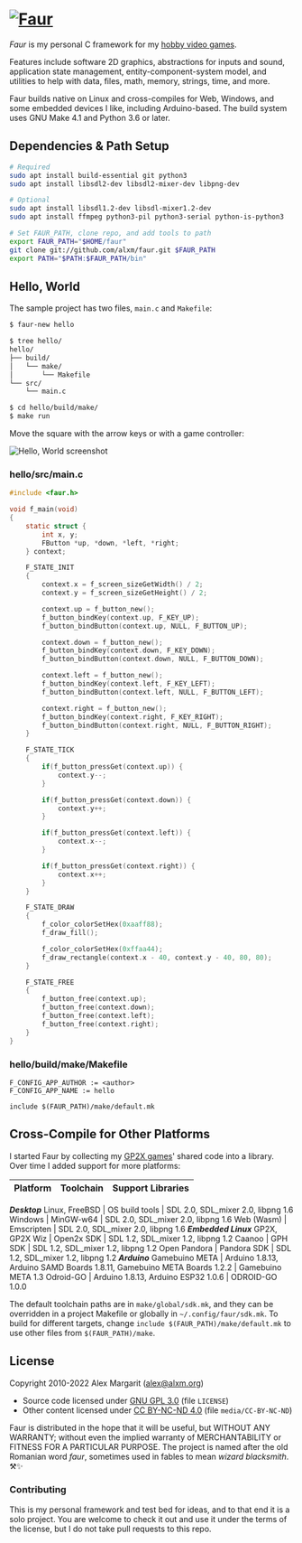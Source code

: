 # [![Faur](./media/faur.png "Faur")](https://www.alxm.org)

*Faur* is my personal C framework for my [hobby video games](https://www.alxm.org).

Features include software 2D graphics, abstractions for inputs and sound, application state management, entity-component-system model, and utilities to help with data, files, math, memory, strings, time, and more.

Faur builds native on Linux and cross-compiles for Web, Windows, and some embedded devices I like, including Arduino-based. The build system uses GNU Make 4.1 and Python 3.6 or later.

## Dependencies & Path Setup

```sh
# Required
sudo apt install build-essential git python3
sudo apt install libsdl2-dev libsdl2-mixer-dev libpng-dev

# Optional
sudo apt install libsdl1.2-dev libsdl-mixer1.2-dev
sudo apt install ffmpeg python3-pil python3-serial python-is-python3

# Set FAUR_PATH, clone repo, and add tools to path
export FAUR_PATH="$HOME/faur"
git clone git://github.com/alxm/faur.git $FAUR_PATH
export PATH="$PATH:$FAUR_PATH/bin"
```

## Hello, World

The sample project has two files, `main.c` and `Makefile`:

```sh
$ faur-new hello

$ tree hello/
hello/
├── build/
│   └── make/
│       └── Makefile
└── src/
    └── main.c

$ cd hello/build/make/
$ make run
```

Move the square with the arrow keys or with a game controller:

![Hello, World screenshot](./media/hello.gif "Hello, World screenshot")

### hello/src/main.c

```c
#include <faur.h>

void f_main(void)
{
    static struct {
        int x, y;
        FButton *up, *down, *left, *right;
    } context;

    F_STATE_INIT
    {
        context.x = f_screen_sizeGetWidth() / 2;
        context.y = f_screen_sizeGetHeight() / 2;

        context.up = f_button_new();
        f_button_bindKey(context.up, F_KEY_UP);
        f_button_bindButton(context.up, NULL, F_BUTTON_UP);

        context.down = f_button_new();
        f_button_bindKey(context.down, F_KEY_DOWN);
        f_button_bindButton(context.down, NULL, F_BUTTON_DOWN);

        context.left = f_button_new();
        f_button_bindKey(context.left, F_KEY_LEFT);
        f_button_bindButton(context.left, NULL, F_BUTTON_LEFT);

        context.right = f_button_new();
        f_button_bindKey(context.right, F_KEY_RIGHT);
        f_button_bindButton(context.right, NULL, F_BUTTON_RIGHT);
    }

    F_STATE_TICK
    {
        if(f_button_pressGet(context.up)) {
            context.y--;
        }

        if(f_button_pressGet(context.down)) {
            context.y++;
        }

        if(f_button_pressGet(context.left)) {
            context.x--;
        }

        if(f_button_pressGet(context.right)) {
            context.x++;
        }
    }

    F_STATE_DRAW
    {
        f_color_colorSetHex(0xaaff88);
        f_draw_fill();

        f_color_colorSetHex(0xffaa44);
        f_draw_rectangle(context.x - 40, context.y - 40, 80, 80);
    }

    F_STATE_FREE
    {
        f_button_free(context.up);
        f_button_free(context.down);
        f_button_free(context.left);
        f_button_free(context.right);
    }
}
```

### hello/build/make/Makefile

```make
F_CONFIG_APP_AUTHOR := <author>
F_CONFIG_APP_NAME := hello

include $(FAUR_PATH)/make/default.mk
```

## Cross-Compile for Other Platforms

I started Faur by collecting my [GP2X games](https://www.alxm.org/games/gamepark.html)' shared code into a library. Over time I added support for more platforms:

Platform | Toolchain | Support Libraries
--- | --- | ---
***Desktop***
Linux, FreeBSD | OS build tools | SDL 2.0, SDL_mixer 2.0, libpng 1.6
Windows | MinGW-w64 | SDL 2.0, SDL_mixer 2.0, libpng 1.6
Web (Wasm) | Emscripten | SDL 2.0, SDL_mixer 2.0, libpng 1.6
***Embedded Linux***
GP2X, GP2X Wiz | Open2x SDK | SDL 1.2, SDL_mixer 1.2, libpng 1.2
Caanoo | GPH SDK | SDL 1.2, SDL_mixer 1.2, libpng 1.2
Open Pandora | Pandora SDK | SDL 1.2, SDL_mixer 1.2, libpng 1.2
***Arduino***
Gamebuino META | Arduino 1.8.13, Arduino SAMD Boards 1.8.11, Gamebuino META Boards 1.2.2 | Gamebuino META 1.3
Odroid-GO | Arduino 1.8.13, Arduino ESP32 1.0.6 | ODROID-GO 1.0.0

The default toolchain paths are in `make/global/sdk.mk`, and they can be overridden in a project Makefile or globally in `~/.config/faur/sdk.mk`. To build for different targets, change `include $(FAUR_PATH)/make/default.mk` to use other files from `$(FAUR_PATH)/make`.

## License

Copyright 2010-2022 Alex Margarit (alex@alxm.org)

* Source code licensed under [GNU GPL 3.0](https://www.gnu.org/licenses/gpl.html) (file `LICENSE`)
* Other content licensed under [CC BY-NC-ND 4.0](https://creativecommons.org/licenses/by-nc-nd/4.0/) (file `media/CC-BY-NC-ND`)

Faur is distributed in the hope that it will be useful, but WITHOUT ANY WARRANTY; without even the implied warranty of MERCHANTABILITY or FITNESS FOR A PARTICULAR PURPOSE. The project is named after the old Romanian word *faur*, sometimes used in fables to mean *wizard blacksmith*. ⚒️✨

### Contributing

This is my personal framework and test bed for ideas, and to that end it is a solo project. You are welcome to check it out and use it under the terms of the license, but I do not take pull requests to this repo.
